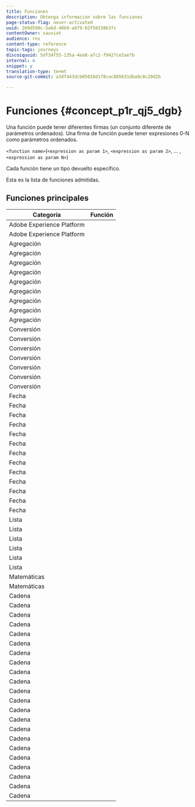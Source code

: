 ```yaml
---
title: Funciones
description: Obtenga información sobre las funciones
page-status-flag: never-activated
uuid: 269d590c-5a6d-40b9-a879-02f5033863fc
contentOwner: sauviat
audience: rns
content-type: reference
topic-tags: journeys
discoiquuid: 5df34f55-135a-4ea8-afc2-f9427ce5ae7b
internal: n
snippet: y
translation-type: tm+mt
source-git-commit: a3df443dcb05018d1f8cac885631dba9c8c20d2b

---
```



# Funciones {#concept_p1r_qj5_dgb}

Una función puede tener diferentes firmas (un conjunto diferente de parámetros ordenados). Una firma de función puede tener expresiones 0-N como parámetros ordenados.

`<function name>`(`<expression as param 1>`, `<expression as param 2>`, ... ,`<expression as param N>`)

Cada función tiene un tipo devuelto específico.

Esta es la lista de funciones admitidas.

## Funciones principales

| Categoría | Función |
|-------------|-----------------------|
| Adobe Experience Platform | [](../functions/functiongetbestsendtime.md) |
| Adobe Experience Platform | [](../functions/functioninsegment.md) |
| Agregación | [](../functions/functionavg.md) |
| Agregación | [](../functions/functioncount.md) |
| Agregación | [](../functions/functioncountonlynull.md) |
| Agregación | [](../functions/functioncountwithnull.md) |
| Agregación | [](../functions/functiondistinctcount.md) |
| Agregación | [](../functions/functiondistinctcountwithnull.md) |
| Agregación | [](../functions/functionmax.md) |
| Agregación | [](../functions/functionmin.md) |
| Agregación | [](../functions/functionsum.md) |
| Conversión | [](../functions/functiontobool.md) |
| Conversión | [](../functions/functiontodatetime.md) |
| Conversión | [](../functions/functiontodatetimeonly.md) |
| Conversión | [](../functions/functiontodecimal.md) |
| Conversión | [](../functions/functiontoduration.md) |
| Conversión | [](../functions/functiontointeger.md) |
| Conversión | [](../functions/functiontostring.md) |
| Fecha | [](../functions/functioncurrenttimeinmillis.md) |
| Fecha | [](../functions/functioninlastdays.md) |
| Fecha | [](../functions/functioninlasthours.md) |
| Fecha | [](../functions/functioninlastmonths.md) |
| Fecha | [](../functions/functioninlastyears.md) |
| Fecha | [](../functions/functioninnextdays.md) |
| Fecha | [](../functions/functioninnexthours.md) |
| Fecha | [](../functions/functioninnextmonths.md) |
| Fecha | [](../functions/functioninnextyears.md) |
| Fecha | [](../functions/functionnow.md) |
| Fecha | [](../functions/functionnowwithdelta.md) |
| Fecha | [](../functions/functionsethours.md) |
| Fecha | [](../functions/functionsetdays.md) |
| Lista | [](../functions/functiondistinct.md) |
| Lista | [](../functions/functiondistinctcount.md) |
| Lista | [](../functions/functionin.md) |
| Lista | [](../functions/functionlistsize.md) |
| Lista | [](../functions/functionserializelist.md) |
| Lista | [](../functions/functionsort.md) |
| Matemáticas | [](../functions/functionrandom.md) |
| Matemáticas | [](../functions/functionround.md) |
| Cadena | [](../functions/functionconcat.md) |
| Cadena | [](../functions/functioncontain.md) |
| Cadena | [](../functions/functioncontainwithignorecase.md) |
| Cadena | [](../functions/functionendwith.md) |
| Cadena | [](../functions/functionendwithignorecase.md) |
| Cadena | [](../functions/functionequalignorecase.md) |
| Cadena | [](../functions/functionindexof.md) |
| Cadena | [](../functions/functionisempty.md) |
| Cadena | [](../functions/functionisnotempty.md) |
| Cadena | [](../functions/functionlastindexof.md) |
| Cadena | [](../functions/functionlength.md) |
| Cadena | [](../functions/functionlower.md) |
| Cadena | [](../functions/functionmatchregexp.md) |
| Cadena | [](../functions/functionnotequalignorecase.md) |
| Cadena | [](../functions/functionreplace.md) |
| Cadena | [](../functions/functionreplaceall.md) |
| Cadena | [](../functions/functionstartwith.md) |
| Cadena | [](../functions/functionstartwithignorecase.md) |
| Cadena | [](../functions/functionsubstr.md) |
| Cadena | [](../functions/functiontrim.md) |
| Cadena | [](../functions/functionupper.md) |
| Cadena | [](../functions/functionuuid.md) |